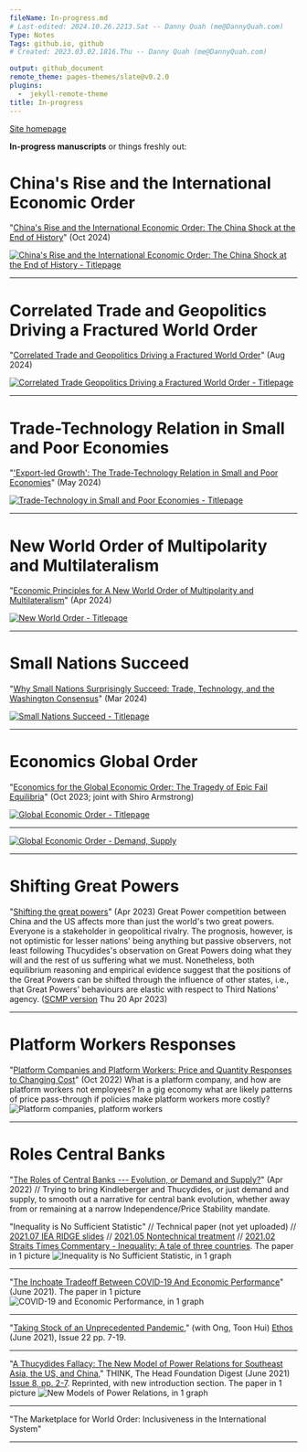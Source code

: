 ```yaml
---
fileName: In-progress.md
# Last-edited: 2024.10.26.2213.Sat -- Danny Quah (me@DannyQuah.com)
Type: Notes
Tags: github.io, github
# Created: 2023.03.02.1816.Thu -- Danny Quah (me@DannyQuah.com)

output: github_document
remote_theme: pages-themes/slate@v0.2.0
plugins: 
  -  jekyll-remote-theme
title: In-progress
---
```

[Site homepage](https://DannyQuah.github.io/)  

**In-progress manuscripts** or things freshly out:  

<a name="China-rise-international-order"></a>
# China's Rise and the International Economic Order
"<a href="https://dannyquah.github.io/Storage/2024.10-Danny.Quah-Chinas-Rise-International-Economic-Order.pdf">China's Rise and the International Economic Order: The China Shock at the End of History</a>" (Oct 2024)

[<img src="https://dannyquah.github.io/Storage/2024.10-Danny.Quah-Chinas-Rise-International-Economic-Order-titlepage.png" alt = "China's Rise and the International Economic Order: The China Shock at the End of History - Titlepage" />](https://dannyquah.github.io/Storage/2024.10-Danny.Quah-Chinas-Rise-International-Economic-Order.pdf)


___

<a name="correlated-trade-geopolitics"></a>
# Correlated Trade and Geopolitics Driving a Fractured World Order
"<a href="https://dannyquah.github.io/Storage/2024.08-Danny.Quah-Correlated-Trade-Geopolitics-Fractured-Order.pdf">Correlated Trade and Geopolitics Driving a Fractured World Order</a>" (Aug 2024)

[<img src="https://dannyquah.github.io/Storage/2024.08-Danny.Quah-Correlated-Trade-Geopolitics-Fractured-Order-titlepage.png" alt = "Correlated Trade Geopolitics Driving a Fractured World Order - Titlepage"/>](https://dannyquah.github.io/Storage/2024.08-Danny.Quah-Correlated-Trade-Geopolitics-Fractured-Order.pdf)

___

<a name="small-poor-trade-technology"></a>
# Trade-Technology Relation in Small and Poor Economies  
"<a href="https://dannyquah.github.io/Storage/2024.03-Danny.Quah-Small-Poor-Trade-Technology.pdf">'Export-led Growth':  The Trade-Technology Relation in Small and Poor Economies</a>" (May 2024)

[<img src="https://dannyquah.github.io/Storage/2024.03-Danny.Quah-Small-Poor-Trade-Technology-titlepage.png" alt = "Trade-Technology in Small and Poor Economies - Titlepage"/>](https://dannyquah.github.io/Storage/2024.03-Danny.Quah-Small-Poor-Trade-Technology.pdf)

___
<a name="multipolarity-multilateralism"></a>
# New World Order of Multipolarity and Multilateralism  
"<a href="https://dannyquah.github.io/Storage/2024.03-Danny.Quah-New-World-Order-Multipolarity-Multilateralism.pdf">Economic Principles for A New World Order of Multipolarity and Multilateralism</a>" (Apr 2024)

[<img src="https://DannyQuah.github.io/Storage/2024.03-Danny.Quah-New-World-Order-Multipolarity-Multilateralism-titlepage.png" alt = "New World Order - Titlepage"/>](https://dannyquah.github.io/Storage/2024.03-Danny.Quah-New-World-Order-Multipolarity-Multilateralism.pdf)

___


<a name="small-nations-succeed"></a>
# Small Nations Succeed  
"<a href="https://dannyquah.github.io/Storage/2024.02-Danny.Quah-Small-Nations-Success.pdf">Why Small Nations Surprisingly Succeed:  Trade, Technology, and the Washington Consensus</a>" (Mar 2024)  

[<img src="https://DannyQuah.github.io/Storage/2024.02-Danny.Quah-Small-Nations-Success-titlepage.png" alt = "Small Nations Succeed - Titlepage"/>](https://dannyquah.github.io/Storage/2024.02-Danny.Quah-Small-Nations-Success.pdf)

___

<a name="economics-global-order"></a>
# Economics Global Order  
"<a href="https://dannyquah.github.io/Storage/2023-Shiro.Armstrong-Danny.Quah-Economics-Global-Economic-Order.pdf">Economics for the Global Economic Order: The Tragedy of Epic Fail Equilibria</a>" (Oct 2023; joint with Shiro Armstrong)  

[<img src="https://DannyQuah.github.io/Storage/Armstrong-S-Quah-D-2023-Economics-Global-Economic-Order-Titlepage.png" alt="Global Economic Order - Titlepage" />](https://dannyquah.github.io/Storage/2023-Shiro.Armstrong-Danny.Quah-Economics-Global-Economic-Order.pdf)  

___

[<img src="https://DannyQuah.github.io/Storage/Armstrong-S-Quah-D-2023-Economics-Global-Economic-Order-DS.png" alt="Global Economic Order - Demand, Supply" />](https://dannyquah.github.io/Storage/2023-Shiro.Armstrong-Danny.Quah-Economics-Global-Economic-Order.pdf)  

___

<a name="shifting-great-powers"></a>
# Shifting Great Powers  
"<a href="https://dannyquah.github.io/Storage/2023.04-Danny.Quah-Shifting-Great-Powers.pdf">Shifting the great powers</a>" (Apr 2023) Great Power competition between China and the US affects more than just the world's two great powers.  Everyone is a stakeholder in geopolitical rivalry.  The prognosis, however, is not optimistic for lesser nations' being anything but passive observers, not least following Thucydides's observation on Great Powers doing what they will and the rest of us suffering what we must.  Nonetheless, both equilibrium reasoning and empirical evidence suggest that the positions of the Great Powers can be shifted through the influence of other states, i.e., that Great Powers' behaviours are elastic with respect to Third Nations' agency. (<a href="https://dannyquah.github.io/Storage/2023.04.20.Thu-Danny.Quah-Great-Power-intervention-SCMP.pdf">SCMP version</a> Thu 20 Apr 2023) 


___

<a name="platform-workers-responses"></a>
# Platform Workers Responses  
"<a href="https://DannyQuah.github.io/Storage/2022.10-Danny.Quah-Platform-Companies-Workers-Responses-LKYSPP.pdf">Platform Companies and Platform
Workers: Price and Quantity Responses to Changing Cost</a>" (Oct 2022) What is a platform company, and how are platform workers not employees? In a gig economy what are likely patterns of price pass-through if policies make platform workers more costly?  <img src="https://DannyQuah.github.io/Storage/2022.06-Platform-companies-platform-workers-Fig-1.png" alt="Platform companies, platform workers" />  

___

<a name="roles-central-banks"></a>
# Roles Central Banks  
"<a href="https://DannyQuah.github.io/Storage/2022.04-Danny.Quah-Roles-Evolution-Demand-Supply-MAS-MRApr22_SF_C.pdf">The Roles of Central Banks --- Evolution, or Demand and Supply?</a>" (Apr 2022) // Trying to bring Kindleberger and Thucydides, or just demand and supply, to smooth out a narrative for central bank evolution, whether away from or remaining at a narrow Independence/Price Stability mandate.  

"Inequality is No Sufficient Statistic" // Technical paper (not yet uploaded) // <a href="https://DannyQuah.github.io/Storage/2021.07.03-Inequality-No-Sufficient-Statistic-IEA-Ridge-DQ.pdf">2021.07 IEA RIDGE slides</a> // <a href="https://DannyQuah.github.io/Storage/2021.05-Inequality-No-Sufficient-Statistic-DQ.pdf">2021.05 Nontechnical treatment</a> // <a href="https://DannyQuah.github.io/Storage/2021.02.25-Inequality-st-25feb-pA20-Danny.Quah.pdf">2021.02 Straits Times Commentary - Inequality: A tale of three countries</a>.  The paper in 1 picture <img src="https://DannyQuah.github.io/Storage/2021.07.03-Inequality-No-Sufficient-Statistic-in-1-graph.png" alt="Inequality is No Sufficient Statistic, in 1 graph" />  

____

"[The Inchoate Tradeoff Between COVID-19 And Economic Performance](http://www.dannyquah.com/writings/en/2021/06/11/the-inchoate-tradeoff-between-covid-19-and-the-economy/)" (June 2021).  The paper in 1 picture <img src="https://DannyQuah.github.io/Storage/2021.06.05-COVID-vs-The-Economy-4quadrant.png" alt="COVID-19 and Economic Performance, in 1 graph" />

____

"[Taking Stock of an Unprecedented Pandemic](https://www.csc.gov.sg/articles/taking-stock-of-an-unprecedented-pandemic)," (with Ong, Toon Hui) [Ethos](https://www.csc.gov.sg/docs/default-source/ethos/ethos-issue-22/ethos-issue-22-june-2021-(final).pdf) (June 2021), Issue 22 pp. 7-19.  


____

"[A Thucydides Fallacy: The New Model of Power Relations for Southeast Asia, the US, and China](https://DannyQuah.github.io/Storage/2021.06-Danny.Quah-Thucydides-Fallacy-New-Model-Power-Relations-THINK-pp2-7.pdf)," THINK, The Head Foundation Digest (June 2021) [Issue 8, pp. 2-7](https://headfoundation.org/2021/06/18/think-issue-8/). Reprinted, with new introduction section.  The paper in 1 picture <img src="https://DannyQuah.github.io/Storage/World-Order-Marketplace-3D-DQ-latex.png" alt="New Models of Power Relations, in 1 graph" />

____ 

"The Marketplace for World Order: Inclusiveness in the International System"  

____

<!---
   Invisible section // In-progress.md
-->
